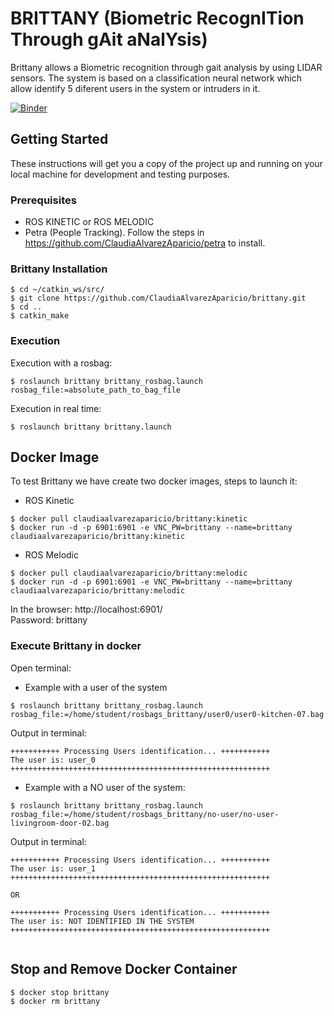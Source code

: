 # BRITTANY (Biometric RecognITion Through gAit aNalYsis)

Brittany allows a Biometric recognition through gait analysis by using LIDAR sensors. The system is based on a classification neural network which allow identify 5 diferent users in the system or intruders in it.

[![Binder](https://mybinder.org/badge_logo.svg)](https://mybinder.org/v2/gh/ClaudiaAlvarezAparicio/brittany/d793fb3a8b6bd36b1de3b774fbee41f286464f69)


## Getting Started

These instructions will get you a copy of the project up and running on your local machine for development and testing purposes.

### Prerequisites

* ROS KINETIC or ROS MELODIC
* Petra (People Tracking). Follow the steps in https://github.com/ClaudiaAlvarezAparicio/petra to install.


### Brittany Installation

```
$ cd ~/catkin_ws/src/  
$ git clone https://github.com/ClaudiaAlvarezAparicio/brittany.git
$ cd ..  
$ catkin_make  
```

### Execution

Execution with a rosbag:

```
$ roslaunch brittany brittany_rosbag.launch rosbag_file:=absolute_path_to_bag_file
```

Execution in real time:

```
$ roslaunch brittany brittany.launch
```

## Docker Image   
To test Brittany we have create two docker images, steps to launch it:  
* ROS Kinetic
```  
$ docker pull claudiaalvarezaparicio/brittany:kinetic  
$ docker run -d -p 6901:6901 -e VNC_PW=brittany --name=brittany claudiaalvarezaparicio/brittany:kinetic  
```  
* ROS Melodic
```  
$ docker pull claudiaalvarezaparicio/brittany:melodic  
$ docker run -d -p 6901:6901 -e VNC_PW=brittany --name=brittany claudiaalvarezaparicio/brittany:melodic  
```  

In the browser: http://localhost:6901/  
Password: brittany  
  
### Execute Brittany in docker  
Open terminal:   
  
* Example with a user of the system  
```  
$ roslaunch brittany brittany_rosbag.launch rosbag_file:=/home/student/rosbags_brittany/user0/user0-kitchen-07.bag  
```  
Output in terminal:  
```  
+++++++++++ Processing Users identification... +++++++++++  
The user is: user_0  
++++++++++++++++++++++++++++++++++++++++++++++++++++++++++  
```  
* Example with a NO user of the system:  
```  
$ roslaunch brittany brittany_rosbag.launch rosbag_file:=/home/student/rosbags_brittany/no-user/no-user-livingroom-door-02.bag  
```  
Output in terminal:  
```  
+++++++++++ Processing Users identification... +++++++++++  
The user is: user_1  
++++++++++++++++++++++++++++++++++++++++++++++++++++++++++  

OR

+++++++++++ Processing Users identification... +++++++++++  
The user is: NOT IDENTIFIED IN THE SYSTEM  
++++++++++++++++++++++++++++++++++++++++++++++++++++++++++  


```  
## Stop and Remove Docker Container   
```  
$ docker stop brittany
$ docker rm brittany 
```  
